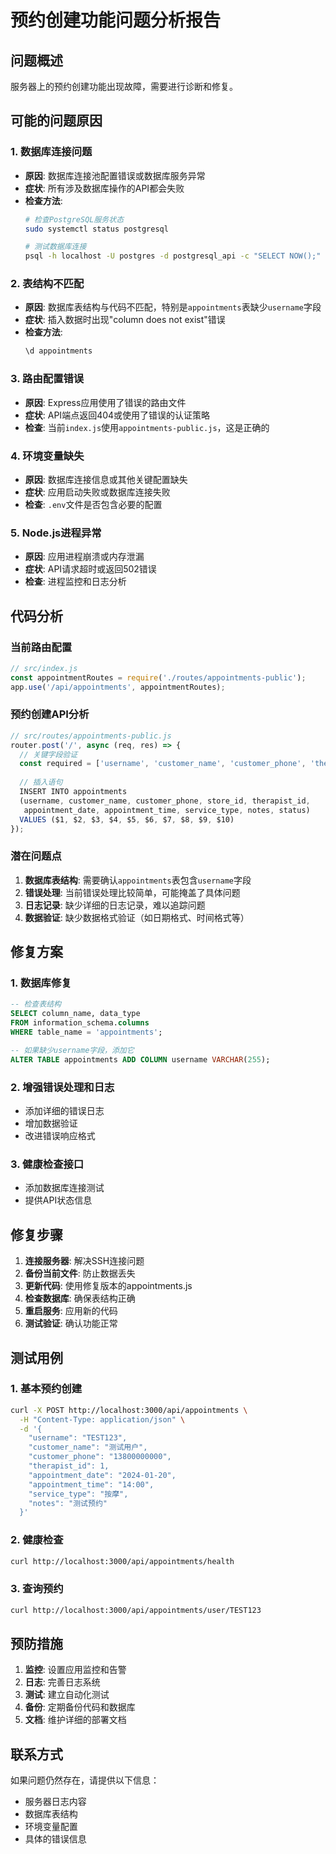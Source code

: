 # 预约创建功能问题分析报告

## 问题概述
服务器上的预约创建功能出现故障，需要进行诊断和修复。

## 可能的问题原因

### 1. 数据库连接问题
- **原因**: 数据库连接池配置错误或数据库服务异常
- **症状**: 所有涉及数据库操作的API都会失败
- **检查方法**: 
  ```bash
  # 检查PostgreSQL服务状态
  sudo systemctl status postgresql
  
  # 测试数据库连接
  psql -h localhost -U postgres -d postgresql_api -c "SELECT NOW();"
  ```

### 2. 表结构不匹配
- **原因**: 数据库表结构与代码不匹配，特别是`appointments`表缺少`username`字段
- **症状**: 插入数据时出现"column does not exist"错误
- **检查方法**:
  ```sql
  \d appointments
  ```

### 3. 路由配置错误
- **原因**: Express应用使用了错误的路由文件
- **症状**: API端点返回404或使用了错误的认证策略
- **检查**: 当前`index.js`使用`appointments-public.js`，这是正确的

### 4. 环境变量缺失
- **原因**: 数据库连接信息或其他关键配置缺失
- **症状**: 应用启动失败或数据库连接失败
- **检查**: `.env`文件是否包含必要的配置

### 5. Node.js进程异常
- **原因**: 应用进程崩溃或内存泄漏
- **症状**: API请求超时或返回502错误
- **检查**: 进程监控和日志分析

## 代码分析

### 当前路由配置
```javascript
// src/index.js
const appointmentRoutes = require('./routes/appointments-public');
app.use('/api/appointments', appointmentRoutes);
```

### 预约创建API分析
```javascript
// src/routes/appointments-public.js
router.post('/', async (req, res) => {
  // 关键字段验证
  const required = ['username', 'customer_name', 'customer_phone', 'therapist_id', 'appointment_date', 'appointment_time'];
  
  // 插入语句
  INSERT INTO appointments 
  (username, customer_name, customer_phone, store_id, therapist_id, 
   appointment_date, appointment_time, service_type, notes, status)
  VALUES ($1, $2, $3, $4, $5, $6, $7, $8, $9, $10)
});
```

### 潜在问题点

1. **数据库表结构**: 需要确认`appointments`表包含`username`字段
2. **错误处理**: 当前错误处理比较简单，可能掩盖了具体问题
3. **日志记录**: 缺少详细的日志记录，难以追踪问题
4. **数据验证**: 缺少数据格式验证（如日期格式、时间格式等）

## 修复方案

### 1. 数据库修复
```sql
-- 检查表结构
SELECT column_name, data_type 
FROM information_schema.columns 
WHERE table_name = 'appointments';

-- 如果缺少username字段，添加它
ALTER TABLE appointments ADD COLUMN username VARCHAR(255);
```

### 2. 增强错误处理和日志
- 添加详细的错误日志
- 增加数据验证
- 改进错误响应格式

### 3. 健康检查接口
- 添加数据库连接测试
- 提供API状态信息

## 修复步骤

1. **连接服务器**: 解决SSH连接问题
2. **备份当前文件**: 防止数据丢失
3. **更新代码**: 使用修复版本的appointments.js
4. **检查数据库**: 确保表结构正确
5. **重启服务**: 应用新的代码
6. **测试验证**: 确认功能正常

## 测试用例

### 1. 基本预约创建
```bash
curl -X POST http://localhost:3000/api/appointments \
  -H "Content-Type: application/json" \
  -d '{
    "username": "TEST123",
    "customer_name": "测试用户",
    "customer_phone": "13800000000",
    "therapist_id": 1,
    "appointment_date": "2024-01-20",
    "appointment_time": "14:00",
    "service_type": "按摩",
    "notes": "测试预约"
  }'
```

### 2. 健康检查
```bash
curl http://localhost:3000/api/appointments/health
```

### 3. 查询预约
```bash
curl http://localhost:3000/api/appointments/user/TEST123
```

## 预防措施

1. **监控**: 设置应用监控和告警
2. **日志**: 完善日志系统
3. **测试**: 建立自动化测试
4. **备份**: 定期备份代码和数据库
5. **文档**: 维护详细的部署文档

## 联系方式
如果问题仍然存在，请提供以下信息：
- 服务器日志内容
- 数据库表结构
- 环境变量配置
- 具体的错误信息